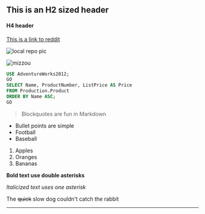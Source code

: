## This is an H2 sized header
#### H4 header

[This is a link to reddit](https://old.reddit.com/)

![local repo pic](https://github.com/tjs6f2/Markdown-101/blob/master/IMAG0554.jpg)

![mizzou](http://thefederalist.com/wp-content/uploads/2015/11/Mizzou-Discovery-998x499.jpg)

```sql
USE AdventureWorks2012;
GO
SELECT Name, ProductNumber, ListPrice AS Price
FROM Production.Product
ORDER BY Name ASC;
GO
```
> Blockquotes are fun in Markdown

* Bullet points are simple
* Football
* Baseball


1. Apples
2. Oranges
3. Bananas

**Bold text use double asterisks**

*Italicized text uses one asterisk*

The ~~quick~~ slow dog couldn't catch the rabbit

___
